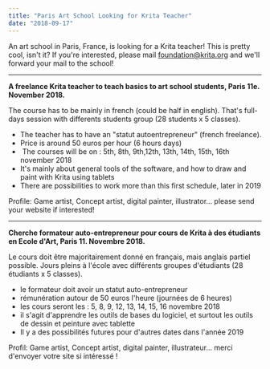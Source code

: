 ```yaml
---
title: "Paris Art School Looking for Krita Teacher"
date: "2018-09-17"
---
```


An art school in Paris, France, is looking for a Krita teacher! This is pretty cool, isn't it? If you're interested, please mail foundation@krita.org and we'll forward your mail to the school!

* * *

**A freelance Krita teacher to teach basics to art school students, Paris 11e. November 2018.**

The course has to be mainly in french (could be half in english). That's full-days session with differents students group (28 students x 5 classes).

- The teacher has to have an "statut autoentrepreneur" (french freelance).
- Price is around 50 euros per hour (6 hours days)
-  The courses will be on : 5th, 8th, 9th,12th, 13th, 14th, 15th, 16th november 2018
- It's mainly about general tools of the software, and how to draw and paint with Krita using tablets
- There are possibilities to work more than this first schedule, later in 2019

Profile: Game artist, Concept artist, digital painter, illustrator... please send your website if interested!

* * *

**Cherche formateur auto-entrepreneur pour cours de Krita à des étudiants en Ecole d'Art, Paris 11. Novembre 2018.**

Le cours doit être majoritairement donné en français, mais anglais partiel possible. Jours pleins à l'école avec différents groupes d'étudiants (28 étudiants x 5 classes).

- le formateur doit avoir un statut auto-entrepreneur
- rémunération autour de 50 euros l'heure (journées de 6 heures)
- les cours seront les : 5, 8, 9, 12, 13, 14, 15, 16 novembre 2018
- il s'agit d'apprendre les outils de bases du logiciel, et surtout les outils de dessin et peinture avec tablette
- Il y a des possibilités futures pour d'autres dates dans l'année 2019

Profil: Game artist, Concept artist, digital painter, illustrateur... merci d'envoyer votre site si intéressé !
